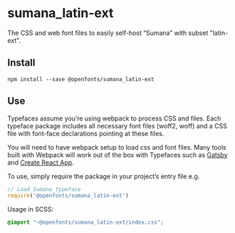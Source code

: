 
# sumana_latin-ext

The CSS and web font files to easily self-host “Sumana” with subset "latin-ext".

## Install

`npm install --save @openfonts/sumana_latin-ext`

## Use

Typefaces assume you’re using webpack to process CSS and files. Each typeface
package includes all necessary font files (woff2, woff) and a CSS file with
font-face declarations pointing at these files.

You will need to have webpack setup to load css and font files. Many tools built
with Webpack will work out of the box with Typefaces such as [Gatsby](https://github.com/gatsbyjs/gatsby)
and [Create React App](https://github.com/facebookincubator/create-react-app).

To use, simply require the package in your project’s entry file e.g.

```javascript
// Load Sumana typeface
require('@openfonts/sumana_latin-ext')
```

Usage in SCSS:
```scss
@import "~@openfonts/sumana_latin-ext/index.css";
```
